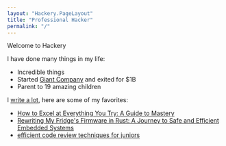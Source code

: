 ```yaml
---
layout: "Hackery.PageLayout"
title: "Professional Hacker"
permalink: "/"
---
```


Welcome to Hackery

I have done many things in my life:

- Incredible things
- Started [Giant Company](https://example.com) and exited for $1B
- Parent to 19 amazing children

I [write a lot](/posts), here are some of my favorites:

- [How to Excel at Everything You Try: A Guide to Mastery](/posts/how-to-excel-at-everything-you-try-a-guide-to-mastery)
- [Rewriting My Fridge's Firmware in Rust: A Journey to Safe and Efficient Embedded Systems](/posts/rewriting-my-fridges-firmware-in-rust-a-journey-to-safe-and-efficient-embedded-systems)
- [efficient code review techniques for juniors](/posts/efficient-code-review-techniques-for-juniors)

